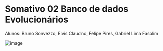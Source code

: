 
# Somativo 02 Banco de dados Evolucionários

Alunos: Bruno Sonvezzo, Elvis Claudino, Felipe Pires, Gabriel Lima Fasolim

![image](https://github.com/user-attachments/assets/ca8ed0f8-1517-42ab-bc33-72872e029460)
